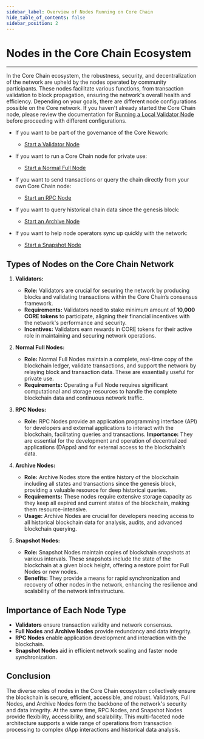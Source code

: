 ```yaml
---
sidebar_label: Overview of Nodes Running on Core Chain
hide_table_of_contents: false
sidebar_position: 2
---
```


# Nodes in the Core Chain Ecosystem
---

In the Core Chain ecosystem, the robustness, security, and decentralization of the network are upheld by the nodes operated by community participants. These nodes facilitate various functions, from transaction validation to block propagation, ensuring the network's overall health and efficiency. Depending on your goals, there are different node configurations possible on the Core network. If you haven't already started the Core Chain node, please review the documentation for [Running a Local Validator Node](./validator/running-validator.md) before proceeding with different configurations.

* If you want to be part of the governance of the Core Nework:

    * [Start a Validator Node](./config/validator-node-config.md)

* If you want to run a Core Chain node for private use:
    * [Start a Normal Full Node](./Full-Node/on-mainnet.md)

* If you want to send transactions or query the chain directly from your own Core Chain node:

    * [Start an RPC Node](./config/rpc-node-config.md)

* If you want to query historical chain data since the genesis block:

    * [Start an Archive Node](./config/archive-node-config.md)

* If you want to help node operators sync up quickly with the network:

    * [Start a Snapshot Node](./config/snapshot-node-config.md)

## Types of Nodes on the Core Chain Network
1. **Validators:**
    * **Role:** Validators are crucial for securing the network by producing blocks and validating transactions within the Core Chain’s consensus framework.
    * **Requirements:** Validators need to stake minimum amount of **10,000 CORE tokens** to participate, aligning their financial incentives with the network's performance and security.
    * **Incentives:** Validators earn rewards in CORE tokens for their active role in maintaining and securing network operations.

2. **Normal Full Nodes:**
    * **Role:** Normal Full Nodes maintain a complete, real-time copy of the blockchain ledger, validate transactions, and support the network by relaying block and transaction data. These are essentially useful for private use. 
    * **Requirements:** Operating a Full Node requires significant computational and storage resources to handle the complete blockchain data and continuous network traffic.
    
3. **RPC Nodes:**
    * **Role:** RPC Nodes provide an application programming interface (API) for developers and external applications to interact with the blockchain, facilitating queries and transactions.
    **Importance:** They are essential for the development and operation of decentralized applications (DApps) and for external access to the blockchain’s data.

4. **Archive Nodes:**
    * **Role:** Archive Nodes store the entire history of the blockchain including all states and transactions since the genesis block, providing a valuable resource for deep historical queries.
    * **Requirements:** These nodes require extensive storage capacity as they keep all expired and current states of the blockchain, making them resource-intensive.
    * **Usage:** Archive Nodes are crucial for developers needing access to all historical blockchain data for analysis, audits, and advanced blockchain querying.

5. **Snapshot Nodes:**
    * **Role:** Snapshot Nodes maintain copies of blockchain snapshots at various intervals. These snapshots include the state of the blockchain at a given block height, offering a restore point for Full Nodes or new nodes.
    * **Benefits:** They provide a means for rapid synchronization and recovery of other nodes in the network, enhancing the resilience and scalability of the network infrastructure.


## Importance of Each Node Type
* **Validators** ensure transaction validity and network consensus.
* **Full Nodes** and **Archive Nodes** provide redundancy and data integrity.
* **RPC Nodes** enable application development and interaction with the blockchain.
* **Snapshot Nodes** aid in efficient network scaling and faster node synchronization.

## Conclusion
The diverse roles of nodes in the Core Chain ecosystem collectively ensure the blockchain is secure, efficient, accessible, and robust. Validators, Full Nodes, and Archive Nodes form the backbone of the network's security and data integrity. At the same time, RPC Nodes, and Snapshot Nodes provide flexibility, accessibility, and scalability. This multi-faceted node architecture supports a wide range of operations from transaction processing to complex dApp interactions and historical data analysis.